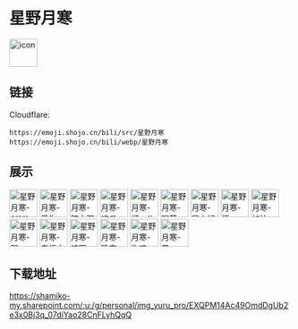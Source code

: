 # 星野月寒
<img src="https://emoji.shojo.cn/bili/src/星野月寒/icon.png" width="50" height="50" alt="icon">

## 链接
Cloudflare:
```
https://emoji.shojo.cn/bili/src/星野月寒
https://emoji.shojo.cn/bili/webp/星野月寒
```
## 展示
<img src="https://emoji.shojo.cn/bili/src/星野月寒/星野月寒-emm.png" width="50" height="50" alt="星野月寒-emm">
<img src="https://emoji.shojo.cn/bili/src/星野月寒/星野月寒-爱你.png" width="50" height="50" alt="星野月寒-爱你">
<img src="https://emoji.shojo.cn/bili/src/星野月寒/星野月寒-暗中观察.png" width="50" height="50" alt="星野月寒-暗中观察">
<img src="https://emoji.shojo.cn/bili/src/星野月寒/星野月寒-吃瓜.png" width="50" height="50" alt="星野月寒-吃瓜">
<img src="https://emoji.shojo.cn/bili/src/星野月寒/星野月寒-打call.png" width="50" height="50" alt="星野月寒-打call">
<img src="https://emoji.shojo.cn/bili/src/星野月寒/星野月寒-喝茶.png" width="50" height="50" alt="星野月寒-喝茶">
<img src="https://emoji.shojo.cn/bili/src/星野月寒/星野月寒-早上好.png" width="50" height="50" alt="星野月寒-早上好">
<img src="https://emoji.shojo.cn/bili/src/星野月寒/星野月寒-汗.png" width="50" height="50" alt="星野月寒-汗">
<img src="https://emoji.shojo.cn/bili/src/星野月寒/星野月寒-加油.png" width="50" height="50" alt="星野月寒-加油">
<img src="https://emoji.shojo.cn/bili/src/星野月寒/星野月寒-哭.png" width="50" height="50" alt="星野月寒-哭">
<img src="https://emoji.shojo.cn/bili/src/星野月寒/星野月寒-老板大气.png" width="50" height="50" alt="星野月寒-老板大气">
<img src="https://emoji.shojo.cn/bili/src/星野月寒/星野月寒-哇啊.png" width="50" height="50" alt="星野月寒-哇啊">
<img src="https://emoji.shojo.cn/bili/src/星野月寒/星野月寒-晚安.png" width="50" height="50" alt="星野月寒-晚安">
<img src="https://emoji.shojo.cn/bili/src/星野月寒/星野月寒-失魂.png" width="50" height="50" alt="星野月寒-失魂">
<img src="https://emoji.shojo.cn/bili/src/星野月寒/星野月寒-晕.png" width="50" height="50" alt="星野月寒-晕">

## 下载地址

https://shamiko-my.sharepoint.com/:u:/g/personal/img_yuru_pro/EXQPM14Ac49OmdDgUb2e3x0Bj3q_07diYao28CnFLyhQqQ